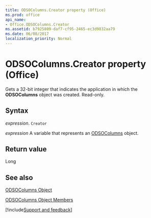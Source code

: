 ```yaml
---
title: ODSOColumns.Creator property (Office)
ms.prod: office
api_name:
- Office.ODSOColumns.Creator
ms.assetid: b7925809-daf7-cf95-2465-ec3d9832aa79
ms.date: 06/08/2017
localization_priority: Normal
---
```



# ODSOColumns.Creator property (Office)

Gets a 32-bit integer that indicates the application in which the  **ODSOColumns** object was created. Read-only.


## Syntax

_expression_. `Creator`

_expression_ A variable that represents an [ODSOColumns](Office.ODSOColumns.md) object.


## Return value

Long


## See also


[ODSOColumns Object](Office.ODSOColumns.md)



[ODSOColumns Object Members](./overview/Library-Reference/odsocolumns-members-office.md)

[!include[Support and feedback](~/includes/feedback-boilerplate.md)]